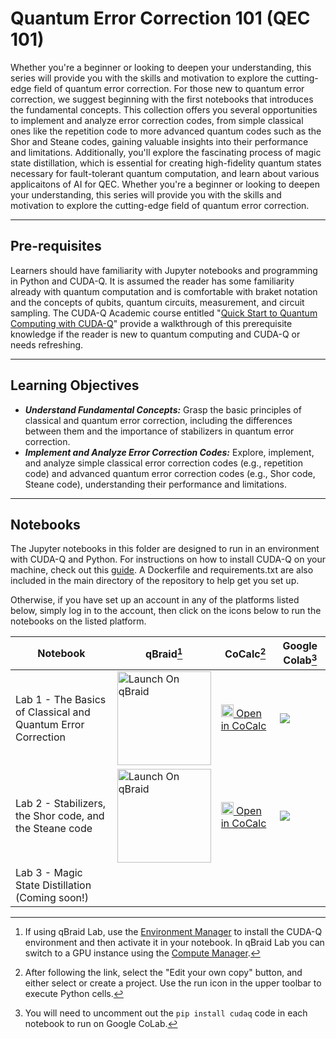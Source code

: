 # Quantum Error Correction 101 (QEC 101)
Whether you're a beginner or looking to deepen your understanding, this series will provide you with the skills and motivation to explore the cutting-edge field of quantum error correction.
For those new to quantum error correction, we suggest beginning with the first notebooks that introduces the fundamental concepts. This collection offers you several opportunities to implement and analyze error correction codes, from simple classical ones like the repetition code to more advanced quantum codes such as the Shor and Steane codes, gaining valuable insights into their performance and limitations. Additionally, you'll explore the fascinating process of magic state distillation, which is essential for creating high-fidelity quantum states necessary for fault-tolerant quantum computation, and learn about various applicaitons of AI for QEC. Whether you're a beginner or looking to deepen your understanding, this series will provide you with the skills and motivation to explore the cutting-edge field of quantum error correction.

 ---
## Pre-requisites 
Learners should have familiarity with Jupyter notebooks and programming in Python and CUDA-Q.  It is assumed the reader has some familiarity already with quantum computation and is comfortable with braket notation and the concepts of qubits, quantum circuits, measurement, and circuit sampling. The  CUDA-Q Academic course entitled "[Quick Start to Quantum Computing with CUDA-Q](https://github.com/NVIDIA/cuda-q-academic/tree/main/quick-start-to-quantum)" provide a walkthrough of this prerequisite knowledge if the reader is new to quantum computing and CUDA-Q or needs refreshing.

---
## Learning Objectives

* ***Understand Fundamental Concepts:*** Grasp the basic principles of classical and quantum error correction, including the differences between them and the importance of stabilizers in quantum error correction.
* ***Implement and Analyze Error Correction Codes:*** Explore, implement, and analyze simple classical error correction codes (e.g., repetition code) and advanced quantum error correction codes (e.g., Shor code, Steane code), understanding their performance and limitations.

---
## Notebooks
The Jupyter notebooks in this folder are designed to run in an environment with CUDA-Q and Python.  For instructions on how to install CUDA-Q on your machine, check out this [guide](https://nvidia.github.io/cuda-quantum/latest/using/quick_start.html#install-cuda-q).  A Dockerfile and requirements.txt are also included in the main directory of the repository to help get you set up.

Otherwise, if you have set up an account in any of the platforms listed below, 
simply log in to the account, then click on the icons below to run the notebooks on the listed platform.   


| Notebook    |qBraid[^1] | CoCalc[^2]  | Google Colab[^3] |
| ----------- | ----------- |  ----------- | ----------- |
|Lab 1 - The Basics of Classical and Quantum Error Correction  |<a href="https://account.qbraid.com/?gitHubUrl=https://github.com/NVIDIA/cuda-q-academic.git&redirectUrl=qec101/01_QEC_Intro.ipynb" target="_parent"><img src="https://qbraid-static.s3.amazonaws.com/logos/Launch_on_qBraid_white.png" alt="Launch On qBraid" width="150"/></a> | [<img src="https://cocalc.com/_next/static/media/icon.9f1b8851.svg" width=20/> Open in CoCalc](https://cocalc.com/github/NVIDIA/cuda-q-academic/blob/main/qec101/01_QEC_Intro.ipynb)| [![](https://colab.research.google.com/assets/colab-badge.svg)](https://colab.research.google.com/github/NVIDIA/cuda-q-academic/blob/main/qec101/01_QEC_Intro.ipynb)|
| Lab 2 - Stabilizers, the Shor code, and the Steane code  |<a href="https://account.qbraid.com/?gitHubUrl=https://github.com/NVIDIA/cuda-q-academic.git&redirectUrl=qec101/02_QEC_Stabilizers.ipynb" target="_parent"><img src="https://qbraid-static.s3.amazonaws.com/logos/Launch_on_qBraid_white.png" alt="Launch On qBraid" width="150"/></a> |[<img src="https://cocalc.com/_next/static/media/icon.9f1b8851.svg" width=20/> Open in CoCalc](https://cocalc.com/github/NVIDIA/cuda-q-academic/blob/main/qec101/02_QEC_Stabilizers.ipynb) |  [![](https://colab.research.google.com/assets/colab-badge.svg)](https://colab.research.google.com/github/NVIDIA/cuda-q-academic/blob/main/qec101/02_QEC_Stabilizers.ipynb)|
| Lab 3 - Magic State Distillation (Coming soon!)  ||||

[^1]:If using qBraid Lab, use the [Environment Manager](https://docs.qbraid.com/lab/user-guide/environments) to install the CUDA-Q environment and then activate it in your notebook. In qBraid Lab you can switch to a GPU instance using the [Compute Manager](https://docs.qbraid.com/lab/user-guide/compute-manager).
[^2]:After following the link, select the "Edit your own copy" button, and either select or create a project. Use the run icon in the upper toolbar to execute Python cells.
[^3]:You will need to uncomment out the `pip install cudaq` code in each notebook to run on Google CoLab.
